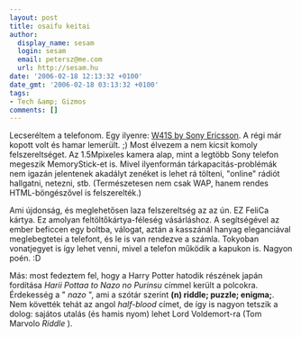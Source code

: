 ```yaml
---
layout: post
title: osaifu keitai
author:
  display_name: sesam
  login: sesam
  email: petersz@me.com
  url: http://sesam.hu
date: '2006-02-18 12:13:32 +0100'
date_gmt: '2006-02-18 03:13:32 +0100'
tags:
- Tech &amp; Gizmos
comments: []
---
```


Lecseréltem a telefonom. Egy ilyenre: [W41S by Sony Ericsson](http://www.au.kddi.com/seihin/kinobetsu/seihin/w41s/index.html). A régi már kopott volt és hamar lemerült. ;) Most élvezem a nem kicsit komoly felszereltséget. Az 1.5Mpixeles kamera alap, mint a legtöbb Sony telefon megeszik MemoryStick-et is. Mivel ilyenformán tárkapacitás-problémák nem igazán jelentenek akadályt zenéket is lehet rá tölteni, "online" rádiót hallgatni, netezni, stb. (Természetesen nem csak WAP, hanem rendes HTML-böngészővel is felszerelték.)

Ami újdonság, és meglehetősen laza felszereltség az az ún. EZ FeliCa kártya. Ez amolyan feltöltőkártya-féleség vásárláshoz. A segítségével az ember beficcen egy boltba, válogat, aztán a kasszánál hanyag eleganciával meglebegtetei a telefont, és le is van rendezve a számla. Tokyoban vonatjegyet is így lehet venni, mivel a telefon működik a kapukon is. Nagyon poén. :D

Más: most fedeztem fel, hogy a Harry Potter hatodik részének japán fordítása _Harii Pottaa to Nazo no Purinsu_ címmel került a polcokra. Érdekesség a " _nazo_ ", ami a szótár szerint **(n) riddle; puzzle; enigma;**. Nem követték tehát az angol _half-blood_ címet, de így is nagyon tetszik a dolog: sajátos utalás (és hamis nyom) lehet Lord Voldemort-ra (Tom Marvolo _Riddle_ ).
